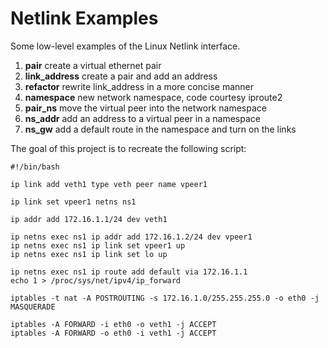 # Netlink Examples

Some low-level examples of the Linux Netlink interface.

  1. __pair__         create a virtual ethernet pair
  2. __link_address__ create a pair and add an address
  3. __refactor__     rewrite link_address in a more concise manner
  4. __namespace__    new network namespace, code courtesy iproute2
  5. __pair_ns__      move the virtual peer into the network namespace
  6. __ns_addr__      add an address to a virtual peer in a namespace
  7. __ns_gw__        add a default route in the namespace and turn on the links

The goal of this project is to recreate the following script:

```
#!/bin/bash

ip link add veth1 type veth peer name vpeer1

ip link set vpeer1 netns ns1

ip addr add 172.16.1.1/24 dev veth1

ip netns exec ns1 ip addr add 172.16.1.2/24 dev vpeer1
ip netns exec ns1 ip link set vpeer1 up
ip netns exec ns1 ip link set lo up

ip netns exec ns1 ip route add default via 172.16.1.1
echo 1 > /proc/sys/net/ipv4/ip_forward

iptables -t nat -A POSTROUTING -s 172.16.1.0/255.255.255.0 -o eth0 -j MASQUERADE

iptables -A FORWARD -i eth0 -o veth1 -j ACCEPT
iptables -A FORWARD -o eth0 -i veth1 -j ACCEPT
```
